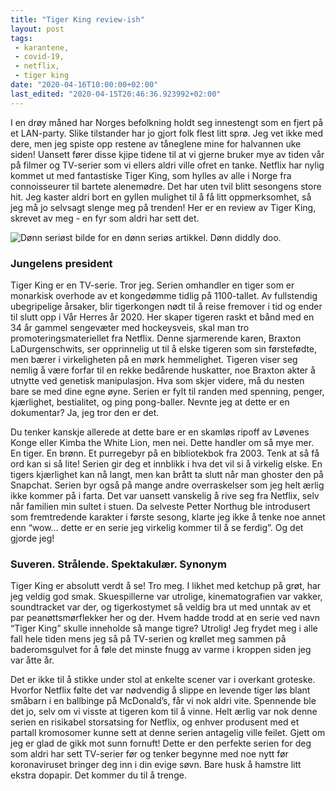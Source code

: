 ```yaml
---
title: "Tiger King review-ish"
layout: post
tags: 
 - karantene,
 - covid-19,
 - netflix,
 - tiger king
date: "2020-04-16T10:00:00+02:00"
last_edited: "2020-04-15T20:46:36.923992+02:00"
---
```

I en drøy måned har Norges befolkning holdt seg innestengt som en fjert på et LAN-party. Slike tilstander har jo gjort folk flest litt sprø. Jeg vet ikke med dere, men jeg spiste opp restene av tåneglene mine for halvannen uke siden! Uansett fører disse kjipe tidene til at vi gjerne bruker mye av tiden vår på filmer og TV-serier som vi ellers aldri ville ofret en tanke. Netflix har nylig kommet ut med fantastiske Tiger King, som hylles av alle i Norge fra connoisseurer til bartete alenemødre. Det har uten tvil blitt sesongens store hit. Jeg kaster aldri bort en gyllen mulighet til å få litt oppmerksomhet, så jeg må jo selvsagt slenge meg på trenden! Her er en review av Tiger King, skrevet av meg - en fyr som aldri har sett det.

![Dønn seriøst bilde for en dønn seriøs artikkel. Dønn diddly doo.](https://online.ntnu.no/media/images/responsive/680af5f5-8a8a-4c2b-b148-b7a905c92b01.png)

### Jungelens president

Tiger King er en TV-serie. Tror jeg. Serien omhandler en tiger som er monarkisk overhode av et kongedømme tidlig på 1100-tallet. Av fullstendig ubegripelige årsaker, blir tigerkongen nødt til å reise fremover i tid og ender til slutt opp i Vår Herres år 2020. Her skaper tigeren raskt et bånd med en 34 år gammel sengevæter med hockeysveis, skal man tro promoteringsmateriellet fra Netflix. Denne sjarmerende karen, Braxton LaDurgenschwits, ser opprinnelig ut til å elske tigeren som sin førstefødte, men bærer i virkeligheten på en mørk hemmelighet. Tigeren viser seg nemlig å være forfar til en rekke bedårende huskatter, noe Braxton akter å utnytte ved genetisk manipulasjon. Hva som skjer videre, må du nesten bare se med dine egne øyne. Serien er fylt til randen med spenning, penger, kjærlighet, bestialitet, og ping pong-baller. Nevnte jeg at dette er en dokumentar? Ja, jeg tror den er det.

Du tenker kanskje allerede at dette bare er en skamløs ripoff av Løvenes Konge eller Kimba the White Lion, men nei. Dette handler om så mye mer. En tiger. En brønn. Et purregebyr på en bibliotekbok fra 2003. Tenk at så få ord kan si så lite! Serien gir deg et innblikk i hva det vil si å virkelig elske. En tigers kjærlighet kan nå langt, men kan brått ta slutt når man ghoster den på Snapchat. Serien byr også på mange andre overraskelser som jeg helt ærlig ikke kommer på i farta. Det var uansett vanskelig å rive seg fra Netflix, selv når familien min sultet i stuen. Da selveste Petter Northug ble introdusert som fremtredende karakter i første sesong, klarte jeg ikke å tenke noe annet enn “wow… dette er en serie jeg virkelig kommer til å se ferdig”. Og det gjorde jeg!

### Suveren. Strålende. Spektakulær. Synonym

Tiger King er absolutt verdt å se! Tro meg. I likhet med ketchup på grøt, har jeg veldig god smak. Skuespillerne var utrolige, kinematografien var vakker, soundtracket var der, og tigerkostymet så veldig bra ut med unntak av et par peanøttsmørflekker her og der. Hvem hadde trodd at en serie ved navn “Tiger King” skulle inneholde så mange tigre? Utrolig! Jeg frydet meg i alle fall hele tiden mens jeg så på TV-serien og krøllet meg sammen på baderomsgulvet for å føle det minste fnugg av varme i kroppen siden jeg var åtte år.

Det er ikke til å stikke under stol at enkelte scener var i overkant groteske. Hvorfor Netflix følte det var nødvendig å slippe en levende tiger løs blant småbarn i en ballbinge på McDonald’s, får vi nok aldri vite. Spennende ble det jo, selv om vi visste at tigeren kom til å vinne. Helt ærlig var nok denne serien en risikabel storsatsing for Netflix, og enhver produsent med et partall kromosomer kunne sett at denne serien antagelig ville feilet. Gjett om jeg er glad de gikk mot sunn fornuft! Dette er den perfekte serien for deg som aldri har sett TV-serier før og tenker begynne med noe nytt før koronaviruset bringer deg inn i din evige søvn. Bare husk å hamstre litt ekstra dopapir. Det kommer du til å trenge.

